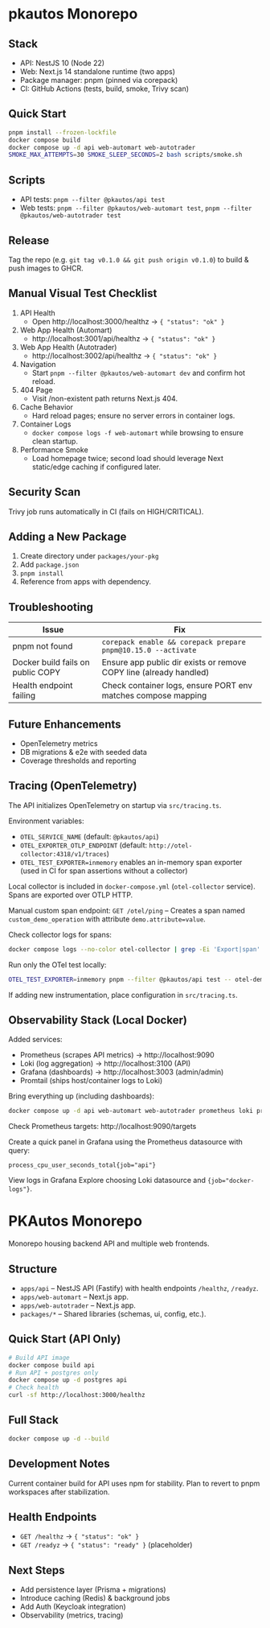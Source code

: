 # pkautos Monorepo

## Stack
- API: NestJS 10 (Node 22)
- Web: Next.js 14 standalone runtime (two apps)
- Package manager: pnpm (pinned via corepack)
- CI: GitHub Actions (tests, build, smoke, Trivy scan)

## Quick Start
```bash
pnpm install --frozen-lockfile
docker compose build
docker compose up -d api web-automart web-autotrader
SMOKE_MAX_ATTEMPTS=30 SMOKE_SLEEP_SECONDS=2 bash scripts/smoke.sh
```

## Scripts
- API tests: `pnpm --filter @pkautos/api test`
- Web tests: `pnpm --filter @pkautos/web-automart test`, `pnpm --filter @pkautos/web-autotrader test`

## Release
Tag the repo (e.g. `git tag v0.1.0 && git push origin v0.1.0`) to build & push images to GHCR.

## Manual Visual Test Checklist
1. API Health
   - Open http://localhost:3000/healthz → `{ "status": "ok" }`
2. Web App Health (Automart)
   - http://localhost:3001/api/healthz → `{ "status": "ok" }`
3. Web App Health (Autotrader)
   - http://localhost:3002/api/healthz → `{ "status": "ok" }`
4. Navigation
   - Start `pnpm --filter @pkautos/web-automart dev` and confirm hot reload.
5. 404 Page
   - Visit /non-existent path returns Next.js 404.
6. Cache Behavior
   - Hard reload pages; ensure no server errors in container logs.
7. Container Logs
   - `docker compose logs -f web-automart` while browsing to ensure clean startup.
8. Performance Smoke
   - Load homepage twice; second load should leverage Next static/edge caching if configured later.

## Security Scan
Trivy job runs automatically in CI (fails on HIGH/CRITICAL).

## Adding a New Package
1. Create directory under `packages/your-pkg`
2. Add `package.json`
3. `pnpm install`
4. Reference from apps with dependency.

## Troubleshooting
| Issue | Fix |
|-------|-----|
| pnpm not found | `corepack enable && corepack prepare pnpm@10.15.0 --activate` |
| Docker build fails on public COPY | Ensure app public dir exists or remove COPY line (already handled) |
| Health endpoint failing | Check container logs, ensure PORT env matches compose mapping |

## Future Enhancements
- OpenTelemetry metrics
- DB migrations & e2e with seeded data
- Coverage thresholds and reporting

## Tracing (OpenTelemetry)
The API initializes OpenTelemetry on startup via `src/tracing.ts`.

Environment variables:
- `OTEL_SERVICE_NAME` (default: `@pkautos/api`)
- `OTEL_EXPORTER_OTLP_ENDPOINT` (default: `http://otel-collector:4318/v1/traces`)
- `OTEL_TEST_EXPORTER=inmemory` enables an in-memory span exporter (used in CI for span assertions without a collector)

Local collector is included in `docker-compose.yml` (`otel-collector` service). Spans are exported over OTLP HTTP.

Manual custom span endpoint:
`GET /otel/ping` – Creates a span named `custom_demo_operation` with attribute `demo.attribute=value`.

Check collector logs for spans:
```bash
docker compose logs --no-color otel-collector | grep -Ei 'Export|span'
```

Run only the OTel test locally:
```bash
OTEL_TEST_EXPORTER=inmemory pnpm --filter @pkautos/api test -- otel-demo.e2e.spec.ts
```

If adding new instrumentation, place configuration in `src/tracing.ts`.

## Observability Stack (Local Docker)
Added services:
- Prometheus (scrapes API metrics) → http://localhost:9090
- Loki (log aggregation) → http://localhost:3100 (API)
- Grafana (dashboards) → http://localhost:3003 (admin/admin)
- Promtail (ships host/container logs to Loki)

Bring everything up (including dashboards):
```bash
docker compose up -d api web-automart web-autotrader prometheus loki promtail grafana otel-collector
```

Check Prometheus targets: http://localhost:9090/targets

Create a quick panel in Grafana using the Prometheus datasource with query:
```
process_cpu_user_seconds_total{job="api"}
```

View logs in Grafana Explore choosing Loki datasource and `{job="docker-logs"}`.
# PKAutos Monorepo

Monorepo housing backend API and multiple web frontends.

## Structure

- `apps/api` – NestJS API (Fastify) with health endpoints `/healthz`, `/readyz`.
- `apps/web-automart` – Next.js app.
- `apps/web-autotrader` – Next.js app.
- `packages/*` – Shared libraries (schemas, ui, config, etc.).

## Quick Start (API Only)

```bash
# Build API image
docker compose build api
# Run API + postgres only
docker compose up -d postgres api
# Check health
curl -sf http://localhost:3000/healthz
```

## Full Stack

```bash
docker compose up -d --build
```

## Development Notes

Current container build for API uses npm for stability. Plan to revert to pnpm workspaces after stabilization.

## Health Endpoints
- `GET /healthz` -> `{ "status": "ok" }`
- `GET /readyz` -> `{ "status": "ready" }` (placeholder)

## Next Steps
- Add persistence layer (Prisma + migrations)
- Introduce caching (Redis) & background jobs
- Add Auth (Keycloak integration)
- Observability (metrics, tracing)
